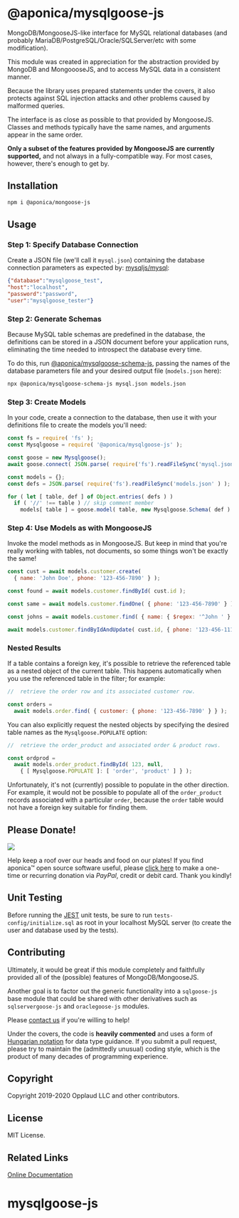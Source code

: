 # @aponica/mysqlgoose-js

MongoDB/MongooseJS-like interface for MySQL relational databases (and
probably MariaDB/PostgreSQL/Oracle/SQLServer/etc with some modification).

This module was created in appreciation for the abstraction provided by
MongoDB and MongoooseJS, and to access MySQL data in a consistent manner.

Because the library uses prepared statements under the covers, it also
protects against SQL injection attacks and other problems caused by malformed 
queries.

The interface is as close as possible to that provided by MongooseJS. 
Classes and methods typically have the same names, and arguments appear in 
the same order. 

**Only a subset of the features provided by MongooseJS are currently 
supported,** and not always in a fully-compatible way.  For most cases, 
however, there's enough to get by.

<a name="installation"></a>
## Installation

```sh
npm i @aponica/mongoose-js
```

<a name="usage"></a>
## Usage

### Step 1: Specify Database Connection

Create a JSON file (we'll call it `mysql.json`) containing the 
database connection parameters as expected by:
[mysqljs/mysql](https://github.com/mysqljs/mysql):

```json
{"database":"mysqlgoose_test",
"host":"localhost",
"password":"password",
"user":"mysqlgoose_tester"}
```

### Step 2: Generate Schemas

Because MySQL table schemas are predefined in the database, the definitions
can be stored in a JSON document before your application runs, eliminating the
time needed to introspect the database every time.

To do this, run 
[@aponica/mysqlgoose-schema-js](https://aponica.com/docs/mysqlgoose-schema-js),
passing the names of the database parameters file and your desired output file
(`models.json` here):

```sh
npx @aponica/mysqlgoose-schema-js mysql.json models.json
```  

### Step 3: Create Models

In your code, create a connection to the database, then use it with your
definitions file to create the models you'll need:
 
```javascript
const fs = require( 'fs' );
const Mysqlgoose = require( '@aponica/mysqlgoose-js' );

const goose = new Mysqlgoose();
await goose.connect( JSON.parse( require('fs').readFileSync('mysql.json' ) ) );

const models = {};
const defs = JSON.parse( require('fs').readFileSync('models.json' ) );

for ( let [ table, def ] of Object.entries( defs ) )
  if ( '//' !== table ) // skip comment member
    models[ table ] = goose.model( table, new Mysqlgoose.Schema( def ) );
```

### Step 4: Use Models as with MongooseJS

Invoke the model methods as in MongooseJS. But keep in mind that you're 
really working with tables, not documents, so some things won't be exactly
the same!   

```javascript 
const cust = await models.customer.create( 
  { name: 'John Doe', phone: '123-456-7890' } );

const found = await models.customer.findById( cust.id );

const same = await models.customer.findOne( { phone: '123-456-7890' } );

const johns = await models.customer.find( { name: { $regex: '^John ' } } );

await models.customer.findByIdAndUpdate( cust.id, { phone: '123-456-1111' } ); 
```

### Nested Results

If a table contains a foreign key, it's possible to retrieve the referenced
table as a nested object of the current table. This happens automatically when
you use the referenced table in the filter; for example:

```javascript
//  retrieve the order row and its associated customer row.

const orders = 
  await models.order.find( { customer: { phone: '123-456-7890' } } );
```

You can also explicitly request the nested objects by specifying the desired
table names as the `Mysqlgoose.POPULATE` option:

```javascript
//  retrieve the order_product and associated order & product rows.

const ordprod = 
  await models.order_product.findById( 123, null, 
    { [ Mysqlgoose.POPULATE ]: [ 'order', 'product' ] } );
```

Unfortunately, it's not (currently) possible to populate in the other
direction. For example, it would not be possible to populate all of the
`order_product` records associated with a particular `order`, because
the `order` table would not have a foreign key suitable for finding them.


## Please Donate!

[<img src="https://aponica.com/lib/helpinghand.png"
 class=leftimg>](https://www.paypal.com/biz/fund?id=BEHTAS8WARM68)

Help keep a roof over our heads and food on our plates! 
If you find aponica™ open source software useful, please 
[click here](https://www.paypal.com/biz/fund?id=BEHTAS8WARM68) 
to make a one-time or recurring donation via *PayPal*, credit 
or debit card. Thank you kindly!


## Unit Testing

Before running the [JEST](https://jestjs.io/) unit tests, be sure to run 
`tests-config/initialize.sql` as root in your localhost MySQL server 
(to create the user and database used by the tests).

## Contributing

Ultimately, it would be great if this module completely and faithfully 
provided all of the (possible) features of MongoDB/MongooseJS. 

Another goal is to factor out the generic functionality into a `sqlgoose-js` 
base module that could be shared with other derivatives such as 
`sqlservergoose-js` and `oraclegoose-js` modules.

Please [contact us](https://aponica.com/contact/) if you're willing to help!

Under the covers, the code is **heavily commented** and uses a form of
[Hungarian notation](https://en.wikipedia.org/wiki/Hungarian_notation) 
for data type guidance. If you submit a pull request, please try to maintain
the (admittedly unusual) coding style, which is the product of many decades
of programming experience.

## Copyright

Copyright 2019-2020 Opplaud LLC and other contributors.

## License

MIT License.

## Related Links

[Online Documentation](https://aponica.com/docs/mysqlgoose-js/)
# mysqlgoose-js

